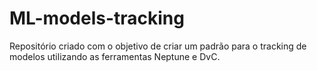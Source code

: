 # ML-models-tracking

Repositório criado com o objetivo de criar um padrão para o tracking de modelos utilizando as ferramentas Neptune e DvC.
